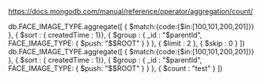 https://docs.mongodb.com/manual/reference/operator/aggregation/count/

db.FACE_IMAGE_TYPE.aggregate([
   {
     $match:{code:{$in:[100,101,200,201]}}
   },
   { $sort : { createdTime : 1}},
   {
     $group : { _id : "$parentId", FACE_IMAGE_TYPE: { $push: "$$ROOT" } }
   },
   { $limit : 2 },
   { $skip : 0 }
 ])
db.FACE_IMAGE_TYPE.aggregate([
   {
     $match:{code:{$in:[100,101,200,201]}}
   },
   { $sort : { createdTime : 1}},
   {
     $group : { _id : "$parentId", FACE_IMAGE_TYPE: { $push: "$$ROOT" } }
   },
   { $count : "test" }
])
